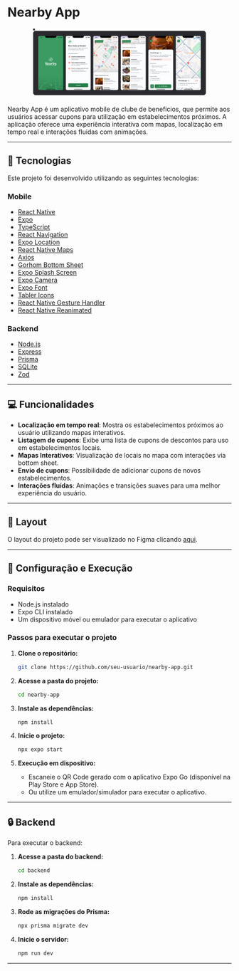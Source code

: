 # Nearby App

<p align="center">
  <img alt="Nearby App" src="./images/cover.png" width="400"/>
</p>

Nearby App é um aplicativo mobile de clube de benefícios, que permite aos usuários acessar cupons para utilização em estabelecimentos próximos. A aplicação oferece uma experiência interativa com mapas, localização em tempo real e interações fluidas com animações.

---

## 🚀 Tecnologias

Este projeto foi desenvolvido utilizando as seguintes tecnologias:

### Mobile

- [React Native](https://reactnative.dev/)
- [Expo](https://expo.dev/)
- [TypeScript](https://www.typescriptlang.org/)
- [React Navigation](https://reactnavigation.org/)
- [Expo Location](https://docs.expo.dev/versions/latest/sdk/location/)
- [React Native Maps](https://github.com/react-native-maps/react-native-maps)
- [Axios](https://axios-http.com/)
- [Gorhom Bottom Sheet](https://gorhom.github.io/react-native-bottom-sheet/)
- [Expo Splash Screen](https://docs.expo.dev/versions/latest/sdk/splash-screen/)
- [Expo Camera](https://docs.expo.dev/versions/latest/sdk/camera/)
- [Expo Font](https://docs.expo.dev/guides/using-custom-fonts/)
- [Tabler Icons](https://tabler-icons.io/)
- [React Native Gesture Handler](https://docs.swmansion.com/react-native-gesture-handler/)
- [React Native Reanimated](https://docs.swmansion.com/react-native-reanimated/)

### Backend

- [Node.js](https://nodejs.org/)
- [Express](https://expressjs.com/)
- [Prisma](https://www.prisma.io/)
- [SQLite](https://www.sqlite.org/)
- [Zod](https://zod.dev/)

---

## 💻 Funcionalidades

- **Localização em tempo real**: Mostra os estabelecimentos próximos ao usuário utilizando mapas interativos.
- **Listagem de cupons**: Exibe uma lista de cupons de descontos para uso em estabelecimentos locais.
- **Mapas Interativos**: Visualização de locais no mapa com interações via bottom sheet.
- **Envio de cupons**: Possibilidade de adicionar cupons de novos estabelecimentos.
- **Interações fluídas**: Animações e transições suaves para uma melhor experiência do usuário.

---

## 🌈 Layout

O layout do projeto pode ser visualizado no Figma clicando [aqui](<https://www.figma.com/design/QIlx6XBwoAuVYYF7g4yeN6/NLW-Pocket-Mobile-%E2%80%A2-Nearby-(Community)?node-id=3-809&t=zvH4tMoCSowS1XSw-0>).

---

## 🚪 Configuração e Execução

### Requisitos

- Node.js instalado
- Expo CLI instalado
- Um dispositivo móvel ou emulador para executar o aplicativo

### Passos para executar o projeto

1. **Clone o repositório:**

   ```bash
   git clone https://github.com/seu-usuario/nearby-app.git
   ```

2. **Acesse a pasta do projeto:**

   ```bash
   cd nearby-app
   ```

3. **Instale as dependências:**

   ```bash
   npm install
   ```

4. **Inicie o projeto:**

   ```bash
   npx expo start
   ```

5. **Execução em dispositivo:**
   - Escaneie o QR Code gerado com o aplicativo Expo Go (disponível na Play Store e App Store).
   - Ou utilize um emulador/simulador para executar o aplicativo.

---

## 🔒 Backend

Para executar o backend:

1. **Acesse a pasta do backend:**

   ```bash
   cd backend
   ```

2. **Instale as dependências:**

   ```bash
   npm install
   ```

3. **Rode as migrações do Prisma:**

   ```bash
   npx prisma migrate dev
   ```

4. **Inicie o servidor:**
   ```bash
   npm run dev
   ```

---
